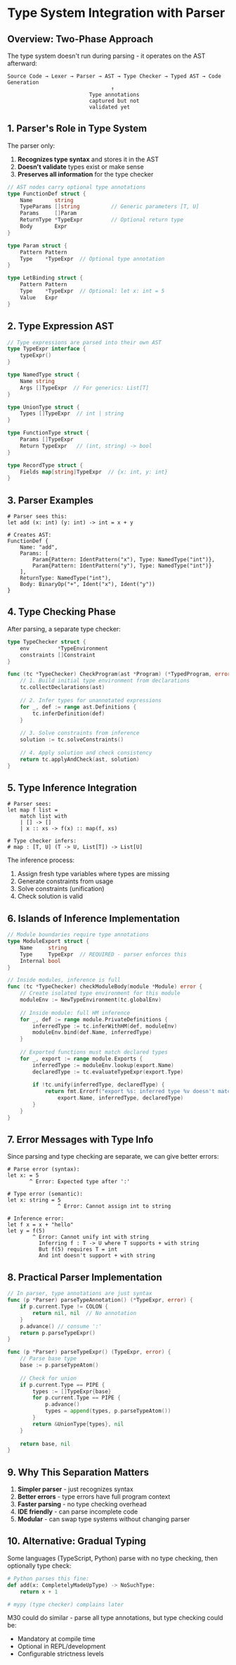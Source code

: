 # Type System Integration with Parser

## Overview: Two-Phase Approach

The type system doesn't run during parsing - it operates on the AST afterward:

```
Source Code → Lexer → Parser → AST → Type Checker → Typed AST → Code Generation
                                 ↑
                          Type annotations
                          captured but not
                          validated yet
```

## 1. Parser's Role in Type System

The parser only:
1. **Recognizes type syntax** and stores it in the AST
2. **Doesn't validate** types exist or make sense
3. **Preserves all information** for the type checker

```go
// AST nodes carry optional type annotations
type FunctionDef struct {
    Name       string
    TypeParams []string          // Generic parameters [T, U]
    Params     []Param
    ReturnType *TypeExpr         // Optional return type
    Body       Expr
}

type Param struct {
    Pattern Pattern
    Type    *TypeExpr  // Optional type annotation
}

type LetBinding struct {
    Pattern Pattern
    Type    *TypeExpr  // Optional: let x: int = 5
    Value   Expr
}
```

## 2. Type Expression AST

```go
// Type expressions are parsed into their own AST
type TypeExpr interface {
    typeExpr()
}

type NamedType struct {
    Name string
    Args []TypeExpr  // For generics: List[T]
}

type UnionType struct {
    Types []TypeExpr  // int | string
}

type FunctionType struct {
    Params []TypeExpr
    Return TypeExpr   // (int, string) -> bool
}

type RecordType struct {
    Fields map[string]TypeExpr  // {x: int, y: int}
}
```

## 3. Parser Examples

```m30
# Parser sees this:
let add (x: int) (y: int) -> int = x + y

# Creates AST:
FunctionDef {
    Name: "add",
    Params: [
        Param{Pattern: IdentPattern("x"), Type: NamedType("int")},
        Param{Pattern: IdentPattern("y"), Type: NamedType("int")}
    ],
    ReturnType: NamedType("int"),
    Body: BinaryOp("+", Ident("x"), Ident("y"))
}
```

## 4. Type Checking Phase

After parsing, a separate type checker:

```go
type TypeChecker struct {
    env         *TypeEnvironment
    constraints []Constraint
}

func (tc *TypeChecker) CheckProgram(ast *Program) (*TypedProgram, error) {
    // 1. Build initial type environment from declarations
    tc.collectDeclarations(ast)
    
    // 2. Infer types for unannotated expressions
    for _, def := range ast.Definitions {
        tc.inferDefinition(def)
    }
    
    // 3. Solve constraints from inference
    solution := tc.solveConstraints()
    
    // 4. Apply solution and check consistency
    return tc.applyAndCheck(ast, solution)
}
```

## 5. Type Inference Integration

```m30
# Parser sees:
let map f list =
    match list with
    | [] -> []
    | x :: xs -> f(x) :: map(f, xs)

# Type checker infers:
# map : [T, U] (T -> U, List[T]) -> List[U]
```

The inference process:
1. Assign fresh type variables where types are missing
2. Generate constraints from usage
3. Solve constraints (unification)
4. Check solution is valid

## 6. Islands of Inference Implementation

```go
// Module boundaries require type annotations
type ModuleExport struct {
    Name     string
    Type     TypeExpr  // REQUIRED - parser enforces this
    Internal bool
}

// Inside modules, inference is full
func (tc *TypeChecker) checkModuleBody(module *Module) error {
    // Create isolated type environment for this module
    moduleEnv := NewTypeEnvironment(tc.globalEnv)
    
    // Inside module: full HM inference
    for _, def := range module.PrivateDefinitions {
        inferredType := tc.inferWithHM(def, moduleEnv)
        moduleEnv.bind(def.Name, inferredType)
    }
    
    // Exported functions must match declared types
    for _, export := range module.Exports {
        inferredType := moduleEnv.lookup(export.Name)
        declaredType := tc.evaluateTypeExpr(export.Type)
        
        if !tc.unify(inferredType, declaredType) {
            return fmt.Errorf("export %s: inferred type %v doesn't match declared %v",
                export.Name, inferredType, declaredType)
        }
    }
}
```

## 7. Error Messages with Type Info

Since parsing and type checking are separate, we can give better errors:

```m30
# Parse error (syntax):
let x: = 5
       ^ Error: Expected type after ':'

# Type error (semantic):
let x: string = 5
                ^ Error: Cannot assign int to string

# Inference error:
let f x = x + "hello"
let y = f(5)
        ^ Error: Cannot unify int with string
          Inferring f : T -> U where T supports + with string
          But f(5) requires T = int
          And int doesn't support + with string
```

## 8. Practical Parser Implementation

```go
// In parser, type annotations are just syntax
func (p *Parser) parseTypeAnnotation() (*TypeExpr, error) {
    if p.current.Type != COLON {
        return nil, nil  // No annotation
    }
    p.advance() // consume ':'
    return p.parseTypeExpr()
}

func (p *Parser) parseTypeExpr() (TypeExpr, error) {
    // Parse base type
    base := p.parseTypeAtom()
    
    // Check for union
    if p.current.Type == PIPE {
        types := []TypeExpr{base}
        for p.current.Type == PIPE {
            p.advance()
            types = append(types, p.parseTypeAtom())
        }
        return &UnionType{types}, nil
    }
    
    return base, nil
}
```

## 9. Why This Separation Matters

1. **Simpler parser** - just recognizes syntax
2. **Better errors** - type errors have full program context
3. **Faster parsing** - no type checking overhead
4. **IDE friendly** - can parse incomplete code
5. **Modular** - can swap type systems without changing parser

## 10. Alternative: Gradual Typing

Some languages (TypeScript, Python) parse with no type checking, then optionally type check:

```python
# Python parses this fine:
def add(x: CompletelyMadeUpType) -> NoSuchType:
    return x + 1

# mypy (type checker) complains later
```

M30 could do similar - parse all type annotations, but type checking could be:
- Mandatory at compile time
- Optional in REPL/development
- Configurable strictness levels